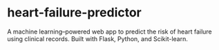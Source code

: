 # heart-failure-predictor
A machine learning–powered web app to predict the risk of heart failure using clinical records. Built with Flask, Python, and Scikit-learn.
